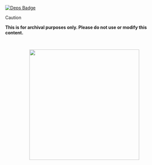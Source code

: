 [![Deps Badge]][Deps]

[Deps Badge]: https://deps.rs/repo/github/harilvfs/carch/status.svg?path=%2F&style=for-the-badge&color=eed49f&logoColor=eed49f&labelColor=1c1c29&logo=rust
[Deps]: https://deps.rs/repo/github/harilvfs/carch?path=%2F

> [!CAUTION]
> **This is for archival purposes only. Please do not use or modify this content.**

<br>

<p align="center">
<a href="https://discord.com/invite/8NJWstnUHd">
<img src="https://invidget.switchblade.xyz/8NJWstnUHd" width="350">
</a>
</p>
